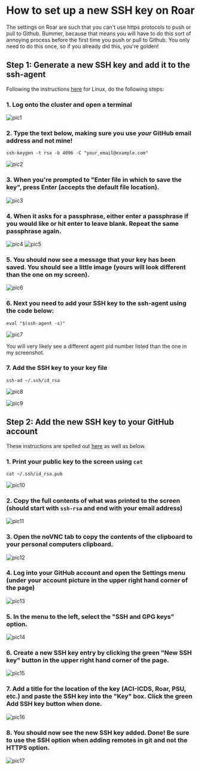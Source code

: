 # How to set up a new SSH key on Roar

The settings on Roar are such that you can't use https protocols to push or pull to Github. Bummer, because that means you will have to do this sort of annoying process before the first time you push or pull to Github. You only need to do this once, so if you already did this, you're golden!

## Step 1: Generate a new SSH key and add it to the ssh-agent

Following the instructions [here](https://docs.github.com/en/free-pro-team@latest/github/authenticating-to-github/generating-a-new-ssh-key-and-adding-it-to-the-ssh-agent) for Linux, do the following steps: 

### 1. Log onto the cluster and open a terminal

![pic1](fig/pic1.png)

### 2. Type the text below, making sure you use _your_ GitHub email address and not mine!

`ssh-keygen -t rsa -b 4096 -C "your_email@example.com"`  

![pic2](fig/pic2.png)

### 3. When you're prompted to "Enter file in which to save the key", press Enter (accepts the default file location).

![pic3](fig/pic3.png)

### 4. When it asks for a passphrase, either enter a passphrase if you would like or hit enter to leave blank. Repeat the same passphrase again.

![pic4](fig/pic4.png)
![pic5](fig/pic5.png)

### 5. You should now see a message that your key has been saved. You should see a little image (yours will look different than the one on my screen).

![pic6](fig/pic6.png)

### 6. Next you need to add your SSH key to the ssh-agent using the code below:

`eval "$(ssh-agent -s)"`

![pic7](fig/pic7.png)

You will very likely see a different agent pid number listed than the one in my screenshot.

### 7. Add the SSH key to your key file 

`ssh-ad ~/.ssh/id_rsa`

![pic8](fig/pic8.png)

![pic9](fig/pic9.png)

## Step 2: Add the new SSH key to your GitHub account

These instructions are spelled out [here](https://docs.github.com/en/free-pro-team@latest/github/authenticating-to-github/adding-a-new-ssh-key-to-your-github-account) as well as below. 

### 1. Print your public key to the screen using `cat`

`cat ~/.ssh/id_rsa.pub`

![pic10](fig/pic10.png)

### 2. Copy the full contents of what was printed to the screen (should start with `ssh-rsa` and end with your email address)

![pic11](fig/pic11.png)

### 3. Open the noVNC tab to copy the contents of the clipboard to your personal computers clipboard.

![pic12](fig/pic12.png)

### 4. Log into your GitHub account and open the Settings menu (under your account picture in the upper right hand corner of the page)

![pic13](fig/pic13.png)

### 5. In the menu to the left, select the "SSH and GPG keys" option.

![pic14](fig/pic14.png)

### 6. Create a new SSH key entry by clicking the green "New SSH key" button in the upper right hand corner of the page.

![pic15](fig/pic15.png)

### 7. Add a title for the location of the key (ACI-ICDS, Roar, PSU, etc.) and paste the SSH key into the "Key" box. Click the green Add SSH key button when done. 

![pic16](fig/pic16.png)

### 8. You should now see the new SSH key added. Done! Be sure to use the SSH option when adding remotes in git and not the HTTPS option. 

![pic17](fig/pic17.png)
